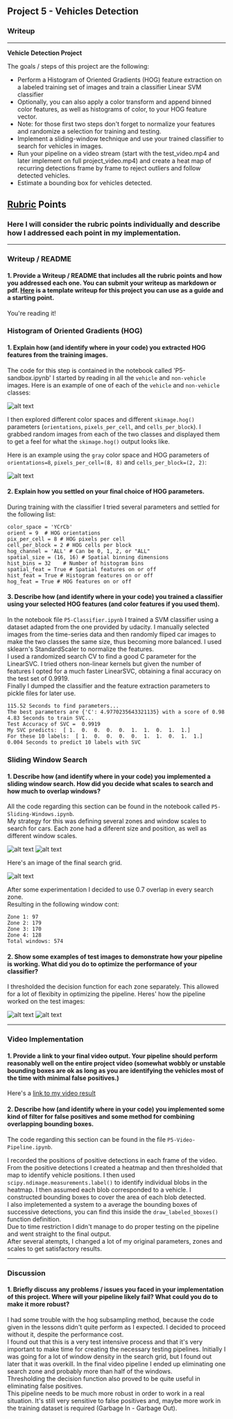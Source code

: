 ## Project 5 - Vehicles Detection 
### Writeup


---

**Vehicle Detection Project**

The goals / steps of this project are the following:

* Perform a Histogram of Oriented Gradients (HOG) feature extraction on a labeled training set of images and train a classifier Linear SVM classifier
* Optionally, you can also apply a color transform and append binned color features, as well as histograms of color, to your HOG feature vector. 
* Note: for those first two steps don't forget to normalize your features and randomize a selection for training and testing.
* Implement a sliding-window technique and use your trained classifier to search for vehicles in images.
* Run your pipeline on a video stream (start with the test_video.mp4 and later implement on full project_video.mp4) and create a heat map of recurring detections frame by frame to reject outliers and follow detected vehicles.
* Estimate a bounding box for vehicles detected.

[//]: # (Image References)
[image1]: ./test_images/car_nocar.JPG
[image2]: ./test_images/hog_extract.JPG
[image3]: ./test_images/zones.JPG
[image4]: ./test_images/scales.JPG
[image5]: ./test_images/search_grid.JPG
[image6]: ./test_images/classifier_performance.JPG
[image7]: ./test_images/heat_demo.JPG
[video1]: ./project_video.mp4

## [Rubric](https://review.udacity.com/#!/rubrics/513/view) Points
### Here I will consider the rubric points individually and describe how I addressed each point in my implementation.  

---
### Writeup / README

#### 1. Provide a Writeup / README that includes all the rubric points and how you addressed each one.  You can submit your writeup as markdown or pdf.  [Here](https://github.com/udacity/CarND-Vehicle-Detection/blob/master/writeup_template.md) is a template writeup for this project you can use as a guide and a starting point.  

You're reading it!

### Histogram of Oriented Gradients (HOG)

#### 1. Explain how (and identify where in your code) you extracted HOG features from the training images.

The code for this step is contained in the notebook called 'P5-sandbox.ipynb'
I started by reading in all the `vehicle` and `non-vehicle` images.  Here is an example of one of each of the `vehicle` and `non-vehicle` classes:

![alt text][image1]

I then explored different color spaces and different `skimage.hog()` parameters (`orientations`, `pixels_per_cell`, and `cells_per_block`).  I grabbed random images from each of the two classes and displayed them to get a feel for what the `skimage.hog()` output looks like.

Here is an example using the `gray` color space and HOG parameters of `orientations=8`, `pixels_per_cell=(8, 8)` and `cells_per_block=(2, 2)`:


![alt text][image2]

#### 2. Explain how you settled on your final choice of HOG parameters.

During training with the classifier I tried several parameters and settled for the following list:
```
color_space = 'YCrCb'   
orient = 9  # HOG orientations  
pix_per_cell = 8 # HOG pixels per cell
cell_per_block = 2 # HOG cells per block
hog_channel = 'ALL' # Can be 0, 1, 2, or "ALL"
spatial_size = (16, 16) # Spatial binning dimensions
hist_bins = 32    # Number of histogram bins
spatial_feat = True # Spatial features on or off
hist_feat = True # Histogram features on or off
hog_feat = True # HOG features on or off
```

#### 3. Describe how (and identify where in your code) you trained a classifier using your selected HOG features (and color features if you used them).

In the notebook file `P5-Classifier.ipynb` I trained a SVM classifier using a dataset adapted from the one provided by udacity. I manually selected images from the time-series data and then randomly fliped car images to make the two classes the same size, thus becoming more balanced. I used sklearn's StandardScaler to normalize the features.   
I used a randomized search CV to find a good C parameter for the LinearSVC. I tried others non-linear kernels but given the number of features I opted for a much faster LinearSVC, obtaining a final accuracy on the test set of 0.9919.   
Finally I dumped the classifier and the feature extraction parameters to pickle files for later use.

```
115.52 Seconds to find parameters...
The best parameters are {'C': 4.9770235643321135} with a score of 0.98
4.83 Seconds to train SVC...
Test Accuracy of SVC =  0.9919
My SVC predicts:  [ 1.  0.  0.  0.  0.  1.  1.  0.  1.  1.]
For these 10 labels:  [ 1.  0.  0.  0.  0.  1.  1.  0.  1.  1.]
0.004 Seconds to predict 10 labels with SVC
``` 

### Sliding Window Search

#### 1. Describe how (and identify where in your code) you implemented a sliding window search.  How did you decide what scales to search and how much to overlap windows?

All the code regarding this section can be found in the notebook called `P5-Sliding-Windows.ipynb`.   
My strategy for this was defining several zones and window scales to search for cars. Each zone had a diferent size and position, as well as different window scales.

![alt text][image3]
![alt text][image4]

Here's an image of the final search grid.

![alt text][image5]

After some experimentation I decided to use 0.7 overlap in every search zone.   
Resulting in the following window cont:

`Zone 1: 97`  
`Zone 2: 179`   
`Zone 3: 170`   
`Zone 4: 128`   
`Total windows: 574`


#### 2. Show some examples of test images to demonstrate how your pipeline is working.  What did you do to optimize the performance of your classifier?

I thresholded the decision function for each zone separately. This allowed for a lot of flexibity in optimizing the pipeline.
Heres' how the pipeline worked on the test images:

![alt text][image6]
![alt text][image7]


---

### Video Implementation

#### 1. Provide a link to your final video output.  Your pipeline should perform reasonably well on the entire project video (somewhat wobbly or unstable bounding boxes are ok as long as you are identifying the vehicles most of the time with minimal false positives.)
Here's a [link to my video result](./project_video.mp4)


#### 2. Describe how (and identify where in your code) you implemented some kind of filter for false positives and some method for combining overlapping bounding boxes.

The code regarding this section can be found in the file `P5-Video-Pipeline.ipynb`.

I recorded the positions of positive detections in each frame of the video.  From the positive detections I created a heatmap and then thresholded that map to identify vehicle positions.  I then used `scipy.ndimage.measurements.label()` to identify individual blobs in the heatmap.  I then assumed each blob corresponded to a vehicle.  I constructed bounding boxes to cover the area of each blob detected.   
I also impletemented a system to a average the bounding boxes of successive detections, you can find this inside the `draw_labeled_bboxes()` function definition.   
Due to time restriction I didn't manage to do proper testing on the pipeline and went straight to the final output.   
After several atempts, I changed a lot of my original parameters, zones and scales to get satisfactory results.

---

### Discussion

#### 1. Briefly discuss any problems / issues you faced in your implementation of this project.  Where will your pipeline likely fail?  What could you do to make it more robust?

I had some trouble with the hog subsampling method, because the code given in the lessons didn't quite perform as I expected. I decided to proceed without it, despite the performance cost.   
I found out that this is a very test intensive process and that it's very important to make time for creating the necessary testing pipelines. Initially I was going for a lot of window density in the search grid, but I found out later that it was overkill. In the final video pipeline I ended up eliminating one search zone and probably more than half of the windows.    
Thresholding the decision function also proved to be quite useful in eliminating false positives.   
This pipeline needs to be much more robust in order to work in a real situation. It's still very sensitive to false positives and, maybe more work in the training dataset is required (Garbage In - Garbage Out).

